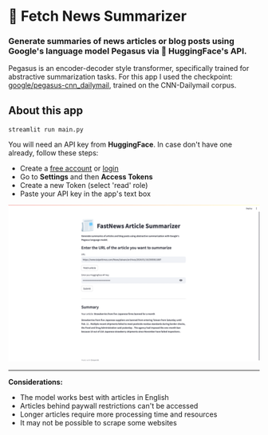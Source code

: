 
# 📰 Fetch News Summarizer

### Generate summaries of news articles or blog posts using Google's language model Pegasus via 🤗 HuggingFace's API. 

Pegasus is an encoder-decoder style transformer, specifically trained for abstractive summarization tasks. For this app I used the checkpoint: [google/pegasus-cnn_dailymail](https://huggingface.co/google/pegasus-cnn_dailymail), trained on the CNN-Dailymail corpus.

## About this app

```
streamlit run main.py
```

You will need an API key from **HuggingFace**. In case don't have one already, follow these steps:
- Create a [free account](https://huggingface.co/join) or [login](https://huggingface.co/login)
- Go to **Settings** and then **Access Tokens**
- Create a new Token (select 'read' role)
- Paste your API key in the app's text box



![image](images/example.png)


- - -
**Considerations:**
- The model works best with articles in English
- Articles behind paywall restrictions can't be accessed
- Longer articles require more processing time and resources
- It may not be possible to scrape some websites


